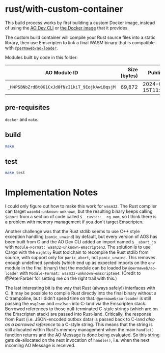 # rust/with-custom-container

This build process works by first building a custom Docker image, instead of using the [AO Dev CLI](https://github.com/permaweb/ao/tree/main/dev-cli#readme) or [the Docker image](https://hub.docker.com/r/p3rmaw3b/ao/tags) that it provides.

The custom build container will compile your Rust source files into a static library, then use Emscripten to link a final WASM binary that is compatible with [`@permaweb/ao-loader`](https://www.npmjs.com/package/@permaweb/ao-loader).

Modules built by code in this folder:

| AO Module ID | Size (bytes) | Published | AO Link |
| --- | --: | --- | --- |
| `_H4PSBNbZrdBt0G1CxJd0fNzI1kiT_9EojkAwiBqsjM` | 69,872 | 2024-04-15T11:19:18Z | [View](https://www.ao.link/#/module/_H4PSBNbZrdBt0G1CxJd0fNzI1kiT_9EojkAwiBqsjM) |

## pre-requisites

`docker` and `make`.

## build

```sh
make
```

## test

```sh
make test
```

# Implementation Notes

I could only figure out how to make this work for `wasm32`. The Rust compiler can target `wasm64-unknown-unknown`, but the resulting binary keeps calling `$abort` from a section of code called `$__rustc::__rg_oom`, so I think there is a problem with memory management if you don't target Emscripten.

Another challenge was that the Rust stdlib seems to use C++ style exception handling (`panic_unwind`) by default, but every version of AOS has been built from C and the AO Dev CLI added an import named `$__abort_js` with `Module-Format: wasm32-unknown-emscripten3`. The solution is to use Cargo with the `nightly` Rust toolchain to recompile the Rust stdlib from source, with support only for `panic_abort`, not `panic_unwind`. This removes enough undefined symbols (which end up as expected imports on the `env` module in the final binary) that the module can be loaded by `@permaweb/ao-loader` with `Module-Format: wasm32-unknown-emscripten4`. (Credit to @PeterFarber for setting me on the right trail with this.)

The last interesting bit is the way that Rust (always safely!) interfaces with C. It may be possible to compile Rust directly into the final binary without a C trampoline, but I didn't spend time on that. `@permaweb/ao-loader` is still passing the `msgJson` and `envJson` into C-land via the Emscripten stack. Borrowed references to those null-terminated C-style strings (which are on the Emscripten stack) are passed into Rust-land. Critically, the response from Rust (i.e. JSON-encoded outbox data) is passed back to C-land _also as a borrowed reference_ to a C-style string. This means that the string is still allocated within Rust's memory management when the main `handle()` function returns and the AO Message is done being evaluated. So this string gets de-allocated on the next invocation of `handle()`, i.e. when the next incoming AO Message is received.
